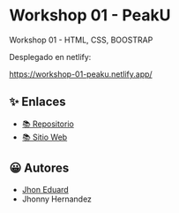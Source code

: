 # Workshop 01 - PeakU

Workshop 01 - HTML, CSS, BOOSTRAP

Desplegado en netlify:

https://workshop-01-peaku.netlify.app/

## ✨ Enlaces

- [📚 Repositorio](https://github.com/JhonEduard26/workshop-01)
- [📚 Sitio Web](https://workshop-01-peaku.netlify.app/)

## 😀 Autores

- [Jhon Eduard](https://github.com/JhonEduard26)
- Jhonny Hernandez
